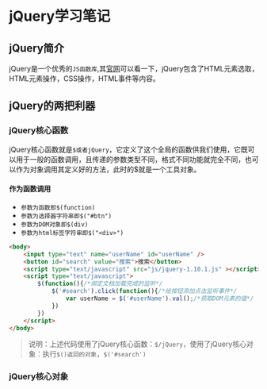 # jQuery学习笔记

## jQuery简介

jQuery是一个优秀的`JS函数库`,其[官网](http://jquery.com/)可以看一下，jQuery包含了HTML元素选取，HTML元素操作，CSS操作，HTML事件等内容。

## jQuery的两把利器

### jQuery核心函数

jQuery核心函数就是`$或者jQuery`，它定义了这个全局的函数供我们使用，它既可以用于一般的函数调用，且传递的参数类型不同，格式不同功能就完全不同，也可以作为对象调用其定义好的方法，此时的$就是一个工具对象。

#### 作为函数调用

* `参数为函数即$(function)`
* `参数为选择器字符串即$("#btn")`
* `参数为DOM对象即$(div)`
* `参数为html标签字符串即$("<div>")`

```html
<body>
    <input type="text" name="userName" id="userName" />
    <button id="search" value="搜索">搜索</button>
    <script type="text/javascript" src="js/jquery-1.10.1.js" ></script>
    <script type="text/javascript">
        $(function(){/*绑定文档加载完成的监听*/
            $('#search').click(function(){/*给按钮添加点击监听事件*/
                var userName = $('#userName').val();/*获取DOM元素的值*/
            })
        })
    </script>
</body>
```

> 说明：上述代码使用了jQuery核心函数：`$/jQuery`，使用了jQuery核心对象：执行`$()返回的对象`，`$('#search')`

### jQuery核心对象




